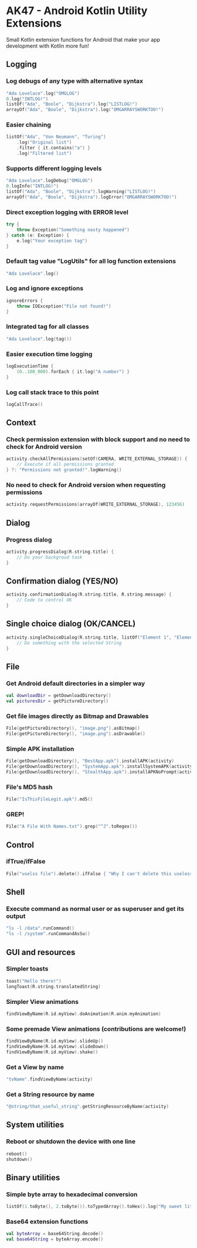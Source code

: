 # AK47 - Android Kotlin Utility Extensions

Small Kotlin extension functions for Android that make your app development with Kotlin more fun!

## Logging

### Log debugs of any type with alternative syntax

```kotlin
"Ada Lovelace".log("OMGLOG")
0.log("INTLOG!")
listOf("Ada", "Boole", "Dijkstra").log("LISTLOG!")
arrayOf("Ada", "Boole", "Dijkstra").log("OMGARRAYSWORKTOO!")
```

### Easier chaining

```kotlin
listOf("Ada", "Von Neumann", "Turing")
    .log("Original list")
    .filter { it.contains("a") }
    .log("Filtered list")
```

### Supports different logging levels

```kotlin
"Ada Lovelace".logDebug("OMGLOG")
0.logInfo("INTLOG!")
listOf("Ada", "Boole", "Dijkstra").logWarning("LISTLOG!")
arrayOf("Ada", "Boole", "Dijkstra").logError("OMGARRAYSWORKTOO!")
```

### Direct exception logging with ERROR level

```kotlin
try {
    throw Exception("Something nasty happened")
} catch (e: Exception) {
    e.log("Your exception tag")
}
```

### Default tag value "LogUtils" for all log function extensions

```kotlin
"Ada Lovelace".log()
```

### Log and ignore exceptions

```kotlin
ignoreErrors {
    throw IOException("File not found!")
}
```

### Integrated tag for all classes

```kotlin
"Ada Lovelace".log(tag())
```

### Easier execution time logging

```kotlin
logExecutionTime {
    (0..100_000).forEach { it.log("A number") }
}
```

### Log call stack trace to this point

```kotlin
logCallTrace()
```

## Context

### Check permission extension with block support and no need to check for Android version

```kotlin
activity.checkAllPermissions(setOf(CAMERA, WRITE_EXTERNAL_STORAGE)) {
    // Execute if all permissions granted
} ?: "Permissions not granted!".logWarning()
```

### No need to check for Android version when requesting permissions

```kotlin
activity.requestPermissions(arrayOf(WRITE_EXTERNAL_STORAGE), 123456)
```
## Dialog

### Progress dialog

```kotlin
activity.progressDialog(R.string.title) {
    // Do your backgroud task 
}
```

## Confirmation dialog (YES/NO)

```kotlin
activity.confirmationDialog(R.string.title, R.string.message) {
    // Code to control OK
}
```

## Single choice dialog (OK/CANCEL)

```kotlin
activity.singleChoiceDialog(R.string.title, listOf("Element 1", "Element 2"), R.string.notSelected) { selectedItem ->
    // Do something with the selected String    
}
```

## File

### Get Android default directories in a simpler way

```kotlin
val downloadDir = getDownloadDirectory()
val picturesDir = getPictureDirectory()
```

### Get file images directly as Bitmap and Drawables

```kotlin
File(getPictureDirectory(), "image.png").asBitmap()
File(getPictureDirectory(), "image.png").asDrawable()
```

### Simple APK installation

```kotlin
File(getDownloadDirectory(), "BestApp.apk").installAPK(activity)
File(getDownloadDirectory(), "SystemApp.apk").installSystemAPK(activity)
File(getDownloadDirectory(), "StealthApp.apk").installAPKNoPrompt(activity)
```

### File's MD5 hash

```kotlin
File("IsThisFileLegit.apk").md5()
```

### GREP!

```kotlin
File("A File With Names.txt").grep("^J".toRegex())
```

## Control

### ifTrue/ifFalse

```kotlin
File("uselss file").delete().ifFalse { "Why I can't delete this useless file!".log() }
```

## Shell

### Execute command as normal user or as superuser and get its output

```kotlin
"ls -l /data".runCommand()
"ls -l /system".runCommandAsSu()
```

## GUI and resources

### Simpler toasts

```kotlin
toast("Hello there!")
longToast(R.string.translatedString)
```

### Simpler View animations

```kotlin
findViewByName(R.id.myView).doAnimation(R.anim.myAnimation)
```

### Some premade View animations (contributions are welcome!)

```kotlin
findViewByName(R.id.myView).slideUp()
findViewByName(R.id.myView).slideDown()
findViewByName(R.id.myView).shake()
```

### Get a View by name

```kotlin
"tvName".findViewByName(activity)
```

### Get a String resource by name

```kotlin
"@string/that_useful_string".getStringResourceByName(activity)
```

## System utilities

### Reboot or shutdown the device with one line

```kotlin
reboot()
shutdown()
```

## Binary utilities

### Simple byte array to hexadecimal conversion

```kotlin
listOf(1.toByte(), 2.toByte()).toTypedArray().toHex().log("My sweet little array")
```

### Base64 extension functions

```kotlin
val byteArray = base64String.decode()
val base64String = byteArray.encode()
```